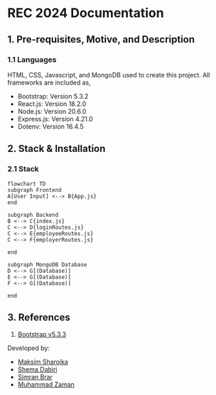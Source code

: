 # REC 2024 Documentation 

## 1. Pre-requisites, Motive, and Description

### 1.1 Languages
HTML, CSS, Javascript, and MongoDB used to create this project. All frameworks are included as,

- Bootstrap: Version 5.3.2
- React.js: Version 18.2.0
- Node.js: Version 20.6.0
- Express.js: Version 4.21.0
- Dotenv: Version 16.4.5

## 2. Stack & Installation

### 2.1 Stack
```mermaid
flowchart TD
subgraph Frontend
A[User Input] <--> B{App.js}
end

subgraph Backend
B <--> C{index.js}
C <--> D{loginRoutes.js}
C <--> E{employeeRoutes.js}
C <--> F{employerRoutes.js}

end

subgraph MongoDB Database
D <--> G[(Database)]
E <--> G[(Database)]
F <--> G[(Database)]

end
```

## 3. References

1. [Bootstrap v5.3.3](https://getbootstrap.com/docs/5.3/getting-started/introduction/)

Developed by:
- [Maksim Sharoika](https://www.linkedin.com/in/maksim-sharoika-713a69162/) 
- [Shema Dabiri](https://www.linkedin.com/in/shema-dabiri/)
- [Simran Brar](https://www.linkedin.com/in/simran-brar-370b63203/)
- [Muhammad Zaman](https://www.linkedin.com/in/mtzamanpk/) 
